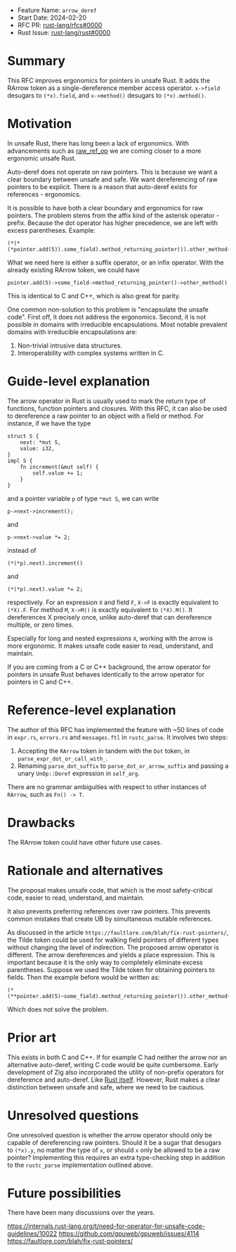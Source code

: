 - Feature Name: `arrow_deref`
- Start Date: 2024-02-20
- RFC PR: [rust-lang/rfcs#0000](https://github.com/rust-lang/rfcs/pull/0000)
- Rust Issue: [rust-lang/rust#0000](https://github.com/rust-lang/rust/issues/0000)

# Summary
[summary]: #summary

This RFC improves ergonomics for pointers in unsafe Rust. It adds the RArrow token as a single-dereference member access operator. `x->field` desugars to `(*x).field`, and `x->method()` desugars to `(*x).method()`.

# Motivation
[motivation]: #motivation

In unsafe Rust, there has long been a lack of ergonomics. With advancements such as [raw_ref_op](https://github.com/rust-lang/rfcs/pull/2582) we are coming closer to a more ergonomic unsafe Rust.

Auto-deref does not operate on raw pointers. This is because we want a clear boundary between unsafe and safe. We want dereferencing of raw pointers to be explicit. There is a reason that auto-deref exists for references - ergonomics.

It is possible to have both a clear boundary and ergonomics for raw pointers. The problem stems from the affix kind of the asterisk operator - prefix. Because the dot operator has higher precedence, we are left with excess parentheses. Example:

```
(*(*(*pointer.add(5)).some_field).method_returning_pointer()).other_method()
```

What we need here is either a suffix operator, or an infix operator. With the already existing RArrow token, we could have 

```
pointer.add(5)->some_field->method_returning_pointer()->other_method()
```

This is identical to C and C++, which is also great for parity.

One common non-solution to this problem is "encapsulate the unsafe code". First off, it does not address the ergonomics. Second, it is not possible in domains with irreducible encapsulations. Most notable prevalent domains with irreducible encapsulations are:
1. Non-trivial intrusive data structures.
2. Interoperability with complex systems written in C.

# Guide-level explanation
[guide-level-explanation]: #guide-level-explanation

The arrow operator in Rust is usually used to mark the return type of functions, function pointers and closures. With this RFC, it can also be used to dereference a raw pointer to an object with a field or method. For instance, if we have the type

```
struct S {
    next: *mut S,
    value: i32,
}
impl S {
    fn increment(&mut self) {
        self.value += 1;
    }
}
```

and a pointer variable `p` of type `*mut S`, we can write

```
p->next->increment();
```

and

```
p->next->value *= 2;
```

instead of

```
(*(*p).next).increment()
```

and

```
(*(*p).next).value *= 2;
```

respectively. For an expression `X` and field `F`, `X->F` is exactly equivalent to `(*X).F`. For method `M`, `X->M()` is exactly equivalent to `(*X).M()`. It dereferences X precisely once, unlike auto-deref that can dereference multiple, or zero times.

Especially for long and nested expressions `X`, working with the arrow is more ergonomic. It makes unsafe code easier to read, understand, and maintain. 

If you are coming from a C or C++ background, the arrow operator for pointers in unsafe Rust behaves identically to the arrow operator for pointers in C and C++.

# Reference-level explanation
[reference-level-explanation]: #reference-level-explanation

The author of this RFC has implemented the feature with ~50 lines of code in `expr.rs`, `errors.rs` and `messages.ftl` in `rustc_parse`. It involves two steps:
1. Accepting the `RArrow` token in tandem with the `Dot` token, in `parse_expr_dot_or_call_with_`. 
2. Renaming `parse_dot_suffix` to `parse_dot_or_arrow_suffix` and passing a unary `UnOp::Deref` expression in `self_arg`.

There are no grammar ambiguities with respect to other instances of `RArrow`, such as `Fn() -> T`.

# Drawbacks
[drawbacks]: #drawbacks

The RArrow token could have other future use cases.

# Rationale and alternatives
[rationale-and-alternatives]: #rationale-and-alternatives

The proposal makes unsafe code, that which is the most safety-critical code, easier to read, understand, and maintain.

It also prevents preferring references over raw pointers. This prevents common mistakes that create UB by simultaneous mutable references.

As discussed in the article `https://faultlore.com/blah/fix-rust-pointers/`, the Tilde token could be used for walking field pointers of different types without changing the level of indirection. The proposed arrow operator is different.
The arrow dereferences and yields a place expression. This is important because it is the only way to completely eliminate excess parentheses. Suppose we used the Tilde token for obtaining pointers to fields. Then the example before would be written as:

```
(*(**pointer.add(5)~some_field).method_returning_pointer()).other_method()
```

Which does not solve the problem.

# Prior art
[prior-art]: #prior-art

This exists in both C and C++. If for example C had neither the arrow nor an alternative auto-deref, writing C code would be quite cumbersome. Early development of Zig also incorporated the utility of non-prefix operators for dereference and auto-deref. Like 
[Rust itself](https://github.com/rust-lang/rfcs/pull/102). However, Rust makes a clear distinction between unsafe and safe, where we need to be cautious.

# Unresolved questions
[unresolved-questions]: #unresolved-questions

One unresolved question is whether the arrow operator should only be capable of dereferencing raw pointers. Should it be a sugar that desugars to `(*x).y`, no matter the type of `x`, or should `x` only be allowed to be a raw pointer? Implementing this requires an extra type-checking step in addition to the `rustc_parse` implementation outlined above.

# Future possibilities
[future-possibilities]: #future-possibilities

There have been many discussions over the years.

https://internals.rust-lang.org/t/need-for-operator-for-unsafe-code-guidelines/10022
https://github.com/gpuweb/gpuweb/issues/4114
https://faultlore.com/blah/fix-rust-pointers/
